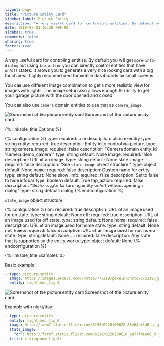 ```yaml
---
layout: page
title: "Picture Entity Card"
sidebar_label: Picture Entity
description: "A very useful card for controling entities. By default you will get `more-info-dialog` but using `tap_action` you can directly control entities that have `on`/`off` states."
date: 2018-07-01 10:28 +00:00
sidebar: true
comments: false
sharing: true
footer: true
---
```


A very useful card for controling entities. By default you will get `more-info-dialog` but using `tap_action` you can directly control entities that have `on`/`off` states. It allows you to generate a very nice looking card with a big touch area, highly recommended for mobile dashboards on small screens.

You can use different image combination to get a more realistic view for images with lights. The image setup also allows enough flexibility to get your garage picture with the door opened and closed.

You can also use `camera` domain entities to use that as `camera_image`.

<p class='img'>
<img src='/images/lovelace/lovelace_picture_entity.gif' alt='Screenshot of the picture entity card'>
Screenshot of the picture entity card.
</p>

{% linkable_title Options %}

{% configuration %}
type:
  required: true
  description: picture-entity
  type: string
entity:
  required: true
  description: Entity id to control via picture.
  type: string
camera_image:
  required: false
  description: "Camera domain entity_id 'camera.demo_camera'"
  type: string
  default: None
image:
  required: false
  description: URL of an image.
  type: string
  default: None
state_image:
  required: false
  description: "See `state_image` object structure."
  type: object
  default: None
name:
  required: false
  description: Custom name for entity
  type: string
  default: None
show_info:
  required: false
  description: Set to false to hide infobar
  type: boolean
  default: True
tap_action:
  required: false
  description: "Set to `toggle` for turning entity on/off without opening a dialog"
  type: string
  default: dialog
{% endconfiguration %}

`state_image` object structure

{% configuration %}
on:
  required: true
  description: URL of an image used for on state.
  type: string
  default: None
off:
  required: true
  description: URL of an image used for off state.
  type: string
  default: None
home:
  required: false
  description: URL of an image used for home state.
  type: string
  default: None
not_home:
  required: false
  description: URL of an image used for not_home state.
  type: string
  default: None
...:
  required: false
  description: Any state that is supported by the entity works
  type: object
  default: None
{% endconfiguration %}

{% linkable_title Examples %}

Basic example:

```yaml
- type: picture-entity
  image: https://images.pexels.com/photos/775219/pexels-photo-775219.jpeg?auto=compress&cs=tinysrgb&dpr=2&h=295&w=490
  entity: light.bed_light
```

<p class='img'>
<img src='/images/lovelace/lovelace_picture_entity_2.gif' alt='Screenshot of the picture entity card'>
Screenshot of the picture entity card.
</p>

Example with night/day:

```yaml
- type: picture-entity
  entity: light.bed_light
  image: http://farm7.static.flickr.com/6153/6220100622_88e64ec5d8_b.jpg
  state_image:
    "on": http://farm7.static.flickr.com/6220/6220100616_a877f41a66_b.jpg
  title: Livingroom lights
```
